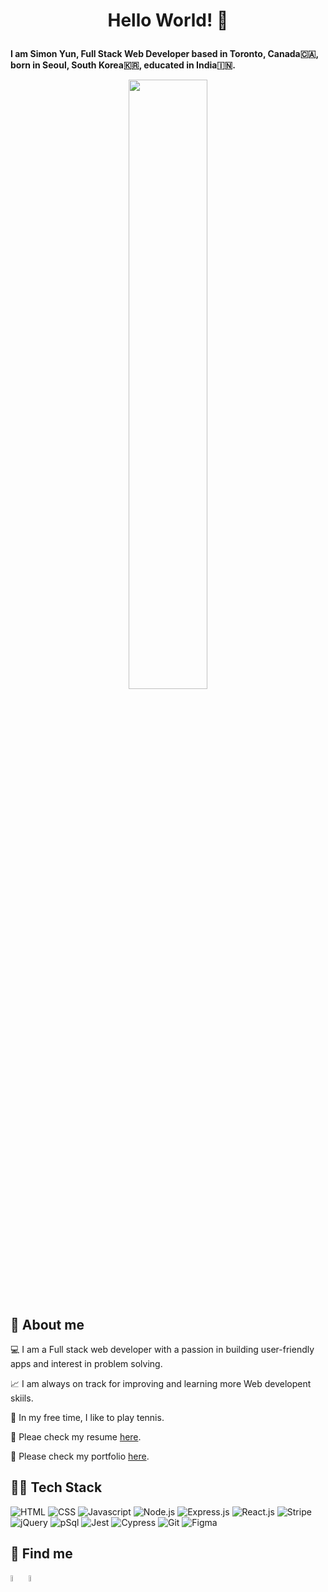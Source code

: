# <p align="center"> <b>Hello World! 👋 </b> </p>

<p align="left">
<b>I am Simon Yun, Full Stack Web Developer based in Toronto, Canada🇨🇦, born in Seoul, South Korea🇰🇷, educated in India🇮🇳.</b>
</p>


 <p align="center" width="100%">
    <img width="50%" src="https://camo.githubusercontent.com/40165a147c3dcea0fa1db780bb533fc5f98546ccfb9d5d05ddb2f429277f5348/68747470733a2f2f616e616c7974696373696e6469616d61672e636f6d2f77702d636f6e74656e742f75706c6f6164732f323031382f31322f646576656c6f7065722d6472696262626c652e676966">
</p>

## 👊 About me

💻 I am a Full stack web developer with a passion in building user-friendly apps and interest in problem solving.

📈 I am always on track for improving and learning more Web developent skiils.

🎾 In my free time, I like to play tennis.

📄 Pleae check my resume [here](https://resume.creddle.io/resume/ew0nc133t6q).

📄 Please check my portfolio [here](https://simon-yun.netlify.app/).


## 👨‍💻 Tech Stack

![HTML](https://img.shields.io/badge/-HTML-E34F26?logo=html5&logoColor=white&style=plastic)
![CSS](https://img.shields.io/badge/-CSS-1572B6?logo=css3&logoColor=white&style=plastic)
![Javascript](https://img.shields.io/badge/-Javascript-F7DF1E?logo=javascript&logoColor=white&style=plastic)
![Node.js](https://img.shields.io/badge/-Node.js-339933?logo=nodedotjs&logoColor=white&style=plastic)
![Express.js](https://img.shields.io/badge/-Express.js-000000?logo=express&logoColor=white&style=plastic)
![React.js](https://img.shields.io/badge/-ReactJs-61DAFB?logo=react&logoColor=white&style=plastic)
![Stripe](https://img.shields.io/badge/-Stripe-008CDD?logo=stripe&logoColor=white&style=plastic)
![jQuery](https://img.shields.io/badge/-jQuery-0769AD?logo=jquery&logoColor=white&style=plastic)
![pSql](https://img.shields.io/badge/-PostgreSQL-4169E1?logo=postgresql&logoColor=white&style=plastic)
![Jest](https://img.shields.io/badge/-Jest-C21325?logo=jest&logoColor=white&style=plastic)
![Cypress](https://img.shields.io/badge/-Cypress-17202C?logo=cypress&logoColor=white&style=plastic)
![Git](https://img.shields.io/badge/-Git-F05032?logo=git&logoColor=white&style=plastic)
![Figma](https://img.shields.io/badge/-Figma-F05032?logo=figma&logoColor=white&style=plastic)

## 🔎 Find me

<a target=”_blank” href="https://www.linkedin.com/in/simonhongseoupyun"/><img src="https://user-images.githubusercontent.com/89428637/176028054-773c216e-ca07-4ad2-9755-2648f3316f78.png" width="5%" ></a> <a target=”_blank” href="https://www.instagram.com/yunhongseoup/"/> <img src="https://user-images.githubusercontent.com/89428637/176028563-106d8b97-ec5c-43ce-b6c5-1a33b1b40069.jpeg" width="5%"></a> 


